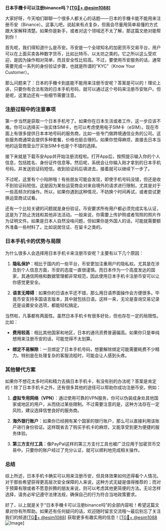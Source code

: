 **日本手機卡可以注册binance吗？[[TG💪+ @esim1088](https://t.me/s/esim1088)]**

大家好呀，今天咱们聊聊一个很多人都关心的话题——日本的手機卡能不能用来注册币安（Binance）。这事儿吧，说起来有点复杂，但我会尽量用简单易懂的方式跟大家解释清楚。如果你是新手，或者对这个领域还不太了解，那这篇文绝对能帮到你！

首先呢，我们得知道什么是币安。币安是一个全球知名的加密货币交易平台，用户可以在上面买卖各种数字货币，比如比特币、以太坊之类的。它之所以这么受欢迎，是因为操作相对简单，而且安全性比较高。不过，要使用币安服务的话，通常需要完成一系列的身份验证步骤，也就是所谓的“KYC”（Know Your Customer）。

那么问题来了：日本的手機卡到底能不能用来注册币安呢？答案是可以的！理论上讲，只要你有合法有效的日本手机号码，就可以通过这个号码来注册币安账户。但是呢，这里边还有一些细节需要注意。

### 注册过程中的注意事项

第一步当然是获取一个日本手机号了。如果你在日本生活或者工作，这一步应该不难。你可以选择买一张实体SIM卡，也可以考虑使用电子SIM卡（eSIM）。现在市面上有很多提供日本本地号码的服务商，比如一些专门做跨境通信业务的公司。这些服务商通常会提供多种套餐，价格也挺合理的。如果你觉得麻烦，直接去日本当地的运营商营业厅买张SIM卡也是个不错的选择。

接下来就是下载币安App并开始注册流程啦。打开App后，按照提示输入你的个人信息，包括姓名、身份证件信息等。然后呢，系统会让你输入刚才拿到的日本手机号码，并发送验证码短信。收到验证码后填进去，接着就可以继续下一步了。

不过呢，这里有个小陷阱哦！有些朋友可能会发现，即使手机号码没错，但还是收不到验证码短信。这是因为某些运营商会对来自境外的请求进行限制，尤其是对于一些高频次的操作。所以，如果你遇到这种情况，不妨换个时间再试，或者尝试更换运营商试试看。

还有一个比较关键的问题就是身份验证。币安要求所有用户都必须完成实名认证，这是为了防止洗钱和其他非法活动。一般来说，你需要上传护照或者驾照的照片作为证明文件。如果是日本人自然没啥问题，但如果你是外国人的话，可能就需要额外准备一些材料了。比如说居住证、在留卡之类的。

### 日本手机卡的优势与局限

为什么很多人会选择用日本手机卡来注册币安呢？主要有以下几个原因：

1. **隐私保护**：相比于国内的一些平台，币安更加注重用户的隐私权。尤其是在涉及到个人信息方面，币安的态度一直很谨慎。而日本作为一个高度发达的国家，其通信网络和数据管理都非常规范，因此使用日本手机卡注册币安可以让你感觉更安全。

2. **语言无障碍**：如果你的日语水平还不错，那么用日语界面操作会方便很多。毕竟币安支持多国语言版本，其中就包括日语。这样一来，无论是查询交易记录还是设置安全选项，都能轻松搞定。

当然啦，凡事都有两面性。虽然日本手机卡有很多好处，但也存在一定的局限性。比如：

- **费用较高**：相比其他国家和地区，日本的通讯资费普遍偏高。如果你只是单纯想用来注册币安的话，可能觉得不太划算。
  
- **绑定不易解除**：一旦绑定了日本手机号码，想要解除绑定可能需要耗费不少精力。特别是在处理复杂的客服流程时，可能会让人感到头疼。

### 其他替代方案

如果你不想花太多时间和精力去搞日本手机卡，有没有别的办法呢？答案是肯定的！除了日本手机卡之外，还有很多其他的途径可以帮助你成功注册币安。例如：

1. **虚拟专用网络（VPN）**：通过使用可靠的VPN服务，你可以伪装成身处其他国家或地区的用户，从而绕过某些限制。不过需要注意的是，这种方法存在一定风险，建议选择信誉良好的服务商。

2. **海外银行账户**：如果你已经拥有某个国家的银行账户，那么可以直接利用该账户进行身份验证。这样既省去了购买手机卡的麻烦，又能享受到更为便捷的服务体验。

3. **第三方支付工具**：像PayPal这样的第三方支付工具也被广泛应用于加密货币交易中。只要你的账户经过了充分认证，就可以顺利地完成相关操作。

### 总结

综上所述，日本手机卡确实可以用来注册币安，但具体效果如何还得看个人情况。对于那些希望获得更高层次安全保障的人来说，这种方式无疑是值得推荐的；而对于预算有限或者不愿意折腾的朋友来说，则可以考虑其他更简便的方法。无论怎样选择，请务必牢记遵守法律法规，确保自己的行为符合当地政策要求。

好了，以上就是关于“日本手機卡可以注册binance吗”的全部内容啦！希望这篇文章对你有所帮助。如果还有任何疑问的话，欢迎随时留言交流哦～最后别忘了关注我们的频道[[TG💪+ @esim1088](https://t.me/s/esim1088)] 获取更多有趣实用的信息！[[TG💪+ @esim1088](https://t.me/s/esim1088) ![Image](https://i.postimg.cc/4NQfJmqS/Snipaste-2025-05-13-00-14-12.png)]